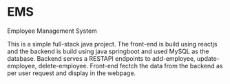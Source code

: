 # EMS
Employee Management System

This is a simple full-stack java project. The front-end is build using reactjs and the backend is build using java springboot and used MySQL as the database.
Backend serves a RESTAPI endpoints to add-employee, update-employee, delete-employee.
Front-end fectch the data from the backend as per user request and display in the webpage.
